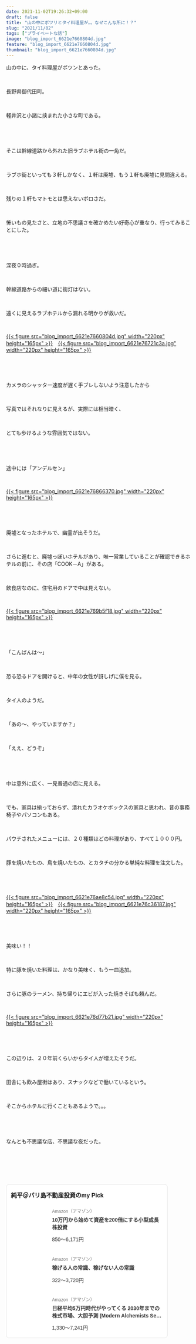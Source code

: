```yaml
---
date: 2021-11-02T19:26:32+09:00
draft: false
title: "山の中にポツリとタイ料理屋が。。なぜこんな所に！？"
slug: "2021/11/02"
tags: ["プライベートな話"]
image: "blog_import_6621e7660804d.jpg"
feature: "blog_import_6621e7660804d.jpg"
thumbnail: "blog_import_6621e7660804d.jpg"
---
```

<p>山の中に、タイ料理屋がポツンとあった。</p><p> </p><p>長野県御代田町。</p><p> </p><p>軽井沢と小諸に挟まれた小さな町である。</p><p> </p><p> </p><p>そこは幹線道路から外れた旧ラブホテル街の一角だ。</p><p> </p><p>ラブホ街といっても３軒しかなく、１軒は廃墟、もう１軒も廃墟に見間違える。</p><p> </p><p>残りの１軒もマトモとは思えないボロさだ。</p><p> </p><p>怖いもの見たさと、立地の不思議さを確かめたい好奇心が重なり、行ってみることにした。</p><p> </p><p> </p><p>深夜０時過ぎ。</p><p> </p><p>幹線道路からの細い道に街灯はない。</p><p> </p><p>遠くに見えるラブホテルから漏れる明かりが救いだ。</p><p> </p><p><a href="blog_import_6621e7660804d.jpg">{{< figure src="blog_import_6621e7660804d.jpg" width="220px" height="165px" >}}</a>　<a href="blog_import_6621e76721c3a.jpg">{{< figure src="blog_import_6621e76721c3a.jpg" width="220px" height="165px" >}}</a></p><p> </p><p> </p><p>カメラのシャッター速度が遅く手ブレしないよう注意したから</p><p> </p><p>写真ではそれなりに見えるが、実際には相当暗く、</p><p> </p><p>とても歩けるような雰囲気ではない。</p><p> </p><p> </p><p>途中には「アンデルセン」</p><p> </p><p><a href="blog_import_6621e76866370.jpg">{{< figure src="blog_import_6621e76866370.jpg" width="220px" height="165px" >}}</a></p><p> </p><p> </p><p>廃墟となったホテルで、幽霊が出そうだ。</p><p> </p><p>さらに進むと、廃墟っぽいホテルがあり、唯一営業していることが確認できるホテルの前に、その店「COOK－A」がある。</p><p> </p><p>飲食店なのに、住宅用のドアで中は見えない。</p><p> </p><p><a href="blog_import_6621e769b5f18.jpg">{{< figure src="blog_import_6621e769b5f18.jpg" width="220px" height="165px" >}}</a></p><p> </p><p> </p><p>「こんばんは〜」</p><p> </p><p>恐る恐るドアを開けると、中年の女性が訝しげに僕を見る。</p><p> </p><p>タイ人のようだ。</p><p> </p><p>「あの〜、やっていますか？」</p><p> </p><p>「ええ、どうぞ」</p><p> </p><p> </p><p>中は意外に広く、一見普通の店に見える。</p><p> </p><p>でも、家具は揃っておらず、潰れたカラオケボックスの家具と思われ、昔の事務椅子やパソコンもある。</p><p> </p><p>パウチされたメニューには、２０種類ほどの料理があり、すべて１０００円。</p><p> </p><p>豚を焼いたもの、鳥を焼いたもの、とカタチの分かる単純な料理を注文した。</p><p> </p><p> </p><p><a href="blog_import_6621e76ae8c54.jpg">{{< figure src="blog_import_6621e76ae8c54.jpg" width="220px" height="165px" >}}</a>　<a href="blog_import_6621e76c36187.jpg">{{< figure src="blog_import_6621e76c36187.jpg" width="220px" height="165px" >}}</a></p><p> </p><p> </p><p>美味い！！</p><p> </p><p>特に豚を焼いた料理は、かなり美味く、もう一皿追加。</p><p> </p><p>さらに豚のラーメン、持ち帰りにエビが入った焼きそばも頼んだ。</p><p> </p><p><a href="blog_import_6621e76d77b21.jpg">{{< figure src="blog_import_6621e76d77b21.jpg" width="220px" height="165px" >}}</a></p><p> </p><p> </p><p>この辺りは、２０年前くらいからタイ人が増えたそうだ。</p><p> </p><p>田舎にも飲み屋街はあり、スナックなどで働いているという。</p><p> </p><p>そこからホテルに行くこともあるようで。。。</p><p> </p><p> </p><p>なんとも不思議な店、不思議な夜だった。</p><p> </p><p> </p><p> </p><div class="pickCreative_root" style="font-size:0"><section class="myPick_block" contenteditable="false" style="background:#fff;font-family:ヒラギノ角ゴ Pro W3, Hiragino Kaku Gothic Pro, ＭＳ Ｐゴシック, Helvetica, Arial, sans-serif;border:1px solid #E2E2E2;box-sizing:border-box;border-radius:8px;padding:16px 12px;max-width:100%;width:440px;display:inline-block;text-align:left"><h2 class="myPick_title" style="font-weight:bold;font-size:16px;margin:0 0 20px">純平＠バリ島不動産投資のmy Pick</h2><div><article class="myPick_item" style="margin-top:24px"><a class="myPick_link" data-df-item-id="4866801174" data-img-url="https://p.odsyms15.com/mTx9A1sZcX1d62AvfbFqs7" data-item-id="AZ000001" data-layout-type="102" style="display:-webkit-box; display: flex;max-width:100%;text-decoration:none;line-height:1;font-weight:normal;font-style:normal;word-break:break-all" target="_blank" data-aid="YcHHslKgfDkuWKOkvN3JI3" id="YcHHslKgfDkuWKOkvN3JI3" href="click?aid=YcHHslKgfDkuWKOkvN3JI3"><div class="myPick_imgWrapper" style="position:relative;margin-right:16px;flex-shrink:0;width:96px;height:96px;border-radius:4px;overflow:hidden">{{< figure src="svg+xml;charset=utf-8,%3Csvg%20xmlns%3D%22http%3A%2F%2Fwww.w3.org%2F2000%2Fsvg%22%20title%3D%22Placeholder%20for%20Images%22%20role%3D%22presentation%22%20viewBox%3D%220%200%201%201%22%20%2F%3E" width="96pxpx" height="96pxpx" >}}<noscript><img alt="" class="myPick_img" data-img="affiliate" height="96px" src="https://p.odsyms15.com/mTx9A1sZcX1d62AvfbFqs7" style="width:auto;height:auto;margin:auto; margin: auto;position:absolute;top:0;left:0;right:0;bottom:0;max-width:100%;max-height:100%;-o-object-fit:contain;object-fit:contain" width="96px"></noscript></div><div class="myPick_itemInfo" style="display:-webkit-box; display: flex;-webkit-box-orient:vertical;-webkit-box-direction:normal;flex-direction:column;-webkit-box-pack:center;justify-content:center"><div class="myPick_demand" style="color:#757575;font-size:12px">Amazon（アマゾン）</div><div class="myPick_itemTitle" style="-webkit-box-orient:vertical;display:-webkit-box;font-weight:bold; fontWeight: bold;-webkit-line-clamp:2;overflow:hidden;font-size:14px;line-height:1.4;color:#333333;margin:8px 0 16px">10万円から始めて資産を200倍にする小型成長株投資</div><div class="myPick_price" style="font-size:14px;color:#333333">850〜6,171円</div></div></a></article><article class="myPick_item" style="margin-top:24px"><a class="myPick_link" data-df-item-id="4802110227" data-img-url="https://p.odsyms15.com/AlO6Havfb71fjIkVViQlgj" data-item-id="AZ000001" data-layout-type="102" style="display:-webkit-box; display: flex;max-width:100%;text-decoration:none;line-height:1;font-weight:normal;font-style:normal;word-break:break-all" target="_blank" data-aid="JoxfouCey42tGZTdgikMp6" id="JoxfouCey42tGZTdgikMp6" href="click?aid=JoxfouCey42tGZTdgikMp6"><div class="myPick_imgWrapper" style="position:relative;margin-right:16px;flex-shrink:0;width:96px;height:96px;border-radius:4px;overflow:hidden">{{< figure src="svg+xml;charset=utf-8,%3Csvg%20xmlns%3D%22http%3A%2F%2Fwww.w3.org%2F2000%2Fsvg%22%20title%3D%22Placeholder%20for%20Images%22%20role%3D%22presentation%22%20viewBox%3D%220%200%201%201%22%20%2F%3E" width="96pxpx" height="96pxpx" >}}<noscript><img alt="" class="myPick_img" data-img="affiliate" height="96px" src="https://p.odsyms15.com/AlO6Havfb71fjIkVViQlgj" style="width:auto;height:auto;margin:auto; margin: auto;position:absolute;top:0;left:0;right:0;bottom:0;max-width:100%;max-height:100%;-o-object-fit:contain;object-fit:contain" width="96px"></noscript></div><div class="myPick_itemInfo" style="display:-webkit-box; display: flex;-webkit-box-orient:vertical;-webkit-box-direction:normal;flex-direction:column;-webkit-box-pack:center;justify-content:center"><div class="myPick_demand" style="color:#757575;font-size:12px">Amazon（アマゾン）</div><div class="myPick_itemTitle" style="-webkit-box-orient:vertical;display:-webkit-box;font-weight:bold; fontWeight: bold;-webkit-line-clamp:2;overflow:hidden;font-size:14px;line-height:1.4;color:#333333;margin:8px 0 16px">稼げる人の常識、稼げない人の常識</div><div class="myPick_price" style="font-size:14px;color:#333333">322〜3,720円</div></div></a></article><article class="myPick_item" style="margin-top:24px"><a class="myPick_link" data-df-item-id="4775991787" data-img-url="https://p.odsyms15.com/aqB0oGpCY13f9jhvzhB6P5" data-item-id="AZ000001" data-layout-type="102" style="display:-webkit-box; display: flex;max-width:100%;text-decoration:none;line-height:1;font-weight:normal;font-style:normal;word-break:break-all" target="_blank" data-aid="dPS4xZqHH49Lf4ejcPLL26" id="dPS4xZqHH49Lf4ejcPLL26" href="click?aid=dPS4xZqHH49Lf4ejcPLL26"><div class="myPick_imgWrapper" style="position:relative;margin-right:16px;flex-shrink:0;width:96px;height:96px;border-radius:4px;overflow:hidden">{{< figure src="svg+xml;charset=utf-8,%3Csvg%20xmlns%3D%22http%3A%2F%2Fwww.w3.org%2F2000%2Fsvg%22%20title%3D%22Placeholder%20for%20Images%22%20role%3D%22presentation%22%20viewBox%3D%220%200%201%201%22%20%2F%3E" width="96pxpx" height="96pxpx" >}}<noscript><img alt="" class="myPick_img" data-img="affiliate" height="96px" src="https://p.odsyms15.com/aqB0oGpCY13f9jhvzhB6P5" style="width:auto;height:auto;margin:auto; margin: auto;position:absolute;top:0;left:0;right:0;bottom:0;max-width:100%;max-height:100%;-o-object-fit:contain;object-fit:contain" width="96px"></noscript></div><div class="myPick_itemInfo" style="display:-webkit-box; display: flex;-webkit-box-orient:vertical;-webkit-box-direction:normal;flex-direction:column;-webkit-box-pack:center;justify-content:center"><div class="myPick_demand" style="color:#757575;font-size:12px">Amazon（アマゾン）</div><div class="myPick_itemTitle" style="-webkit-box-orient:vertical;display:-webkit-box;font-weight:bold; fontWeight: bold;-webkit-line-clamp:2;overflow:hidden;font-size:14px;line-height:1.4;color:#333333;margin:8px 0 16px">日経平均5万円時代がやってくる 2030年までの株式市場、大胆予測 (Modern Alchemists Series No. 163)</div><div class="myPick_price" style="font-size:14px;color:#333333">1,330〜7,241円</div></div></a></article></div></section></div><p> </p>

